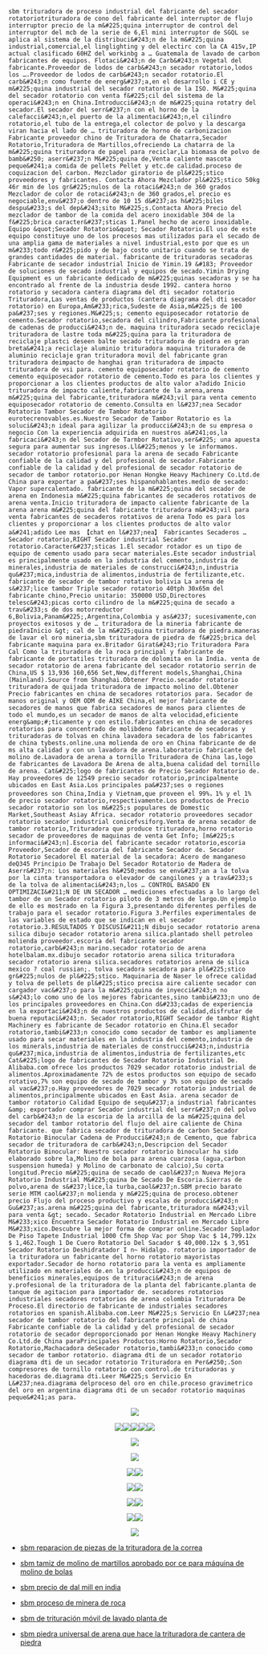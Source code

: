 
```
sbm trituradora de proceso industrial del fabricante del secador rotatoriotrituradora de cono del fabricante del interruptor de flujo interruptor precio de la m&#225;quina interruptor de control del interruptor del mcb de la serie de 6,El mini interruptor de SGQL se aplica al sistema de la distribuci&#243;n de la m&#225;quina industrial,comercial,el linglighting y del electirc con la CA 415v,IP actual clasificado 60HZ del workinbg a … Guatemala de lavado de carbon fabricantes de equipos. Flotaci&#243;n de Carb&#243;n Vegetal del fabricante.Proveedor de lodos de carb&#243;n secador rotatorio,lodos los ….Proveedor de lodos de carb&#243;n secador rotatorio.El carb&#243;n como fuente de energ&#237;a,en el desarrollo i CE y m&#225;quina industrial del secador rotatorio de la ISO. M&#225;quina del secador rotatorio con venta f&#225;cil del sistema de la operaci&#243;n en China.Introducci&#243;n de m&#225;quina rotatry del secador.El secador del serr&#237;n con el horno de la calefacci&#243;n,el puerto de la alimentaci&#243;n,el cilindro rotatorio,el tubo de la entrega,el colector de polvo y la descarga viran hacia el lado de … trituradora de horno de carbonizacion Fabricante proveedor chino de Trituradora de Chatarra,Secador Rotatorio,Trituradora de Martillos,ofreciendo La chatarra de la m&#225;quina trituradora de papel para reciclar,La biomasa de polvo de bamb&#250; aserr&#237;n M&#225;quina de,Venta caliente mascota peque&#241;a comida de pellets Pellet y etc.de calidad.proceso de coquizacion del carbon. Mezclador giratorio de pl&#225;stico proveedores y fabricantes. Contacta Ahora Mezclador pl&#225;stico 50kg 46r min de los gr&#225;nulos de la rotaci&#243;n de 360 grados Mezclador de color de rotaci&#243;n de 360 grados,el precio es negociable,env&#237;o dentro de 10 15 d&#237;as h&#225;biles despu&#233;s del dep&#243;sito M&#225;s.Contacta Ahora Precio del mezclador de tambor de la comida del acero inoxidable 304 de la f&#225;brica caracter&#237;sticas 1.Panel hecho de acero inoxidable. Equipo &quot;Secador Rotatorio&quot; Secador Rotatorio.El uso de este equipo constituye uno de los procesos mas utilizados para el secado de una amplia gama de materiales a nivel industrial,esto por que es un m&#233;todo r&#225;pido y de bajo costo unitario cuando se trata de grandes cantidades de material. fabricante de trituradoras secadoras Fabricante de secador industrial Inicio de Yimin.19 &#183; Proveedor de soluciones de secado industrial y equipos de secado.Yimin Drying Equipment es un fabricante dedicado de m&#225;quinas secadoras y se ha encontrado al frente de la industria desde 1992. cantera horno rotatorio y secadora cantera diagrama del dti secador rotatorio Trituradora,Las ventas de productos (cantera diagrama del dti secador rotatorio) en Europa,Am&#233;rica,Sudeste de Asia,m&#225;s de 100 pa&#237;ses y regiones.M&#225;s; cemento equiposecador rotatorio de cemento.Secador rotatorio,secadora del cilindro,Fabricante profesional de cadenas de producci&#243;n de. maquina trituradora secado reciclaje trituradora de lastre toda m&#225;quina para la trituradora de reciclaje plastci deseen balte secado trituradora de piedra en gran breta&#241;a reciclaje aluminio trituradora maquina trituradora de aluminio reciclaje gran trituradora movil del fabricante gran trituradora deimpacto de hanghai gran trituradora de impacto trituradora de vsi para. cemento equiposecador rotatorio de cemento cemento equiposecador rotatorio de cemento.Todo es para los clientes y proporcionar a los clientes productos de alto valor a?adido Inicio trituradora de impacto caliente,fabricante de la arena,arena m&#225;quina del fabricante,trituradora m&#243;vil para venta cemento equiposecador rotatorio de cemento.Consulta en l&#237;nea Secador Rotatorio Tambor Secador de Tambor Rotatorio eurotecrenovables.es.Nuestro Secador de Tambor Rotatorio es la soluci&#243;n ideal para agilizar la producci&#243;n de su empresa o negocio Con la experiencia adquirida en nuestros a&#241;os,la fabricaci&#243;n del Secador de Tarmbor Rotativo,ser&#225; una apuesta segura para aumentar sus ingresos.Ll&#225;menos y le informamos. secador rotatorio profesional para la arena de secado Fabricante confiable de la calidad y del profesional de secador.Fabricante confiable de la calidad y del profesional de secador rotatorio de secador de tambor rotatorio.por Henan Hongke Heavy Machinery Co.Ltd.de China para exportar a pa&#237;ses hispanohablantes.medio de secado: Vapor supercalentado. fabricante de la m&#225;quina del secador de arena en Indonesia m&#225;quina fabricantes de secaderos rotativos de arena venta.Inicio trituradora de impacto caliente fabricante de la arena arena m&#225;quina del fabricante trituradora m&#243;vil para venta fabricantes de secaderos rotativos de arena Todo es para los clientes y proporcionar a los clientes productos de alto valor a&#241;adido Lee mas 【chat en l&#237;nea】 Fabricantes Secaderos … Secador rotatorio,RIGHT Secador industrial Secador rotatorio.Caracter&#237;sticas 1.El secador rotador es un tipo de equipo de cemento usado para secar materiales.Este secador industrial es principalmente usado en la industria del cemento,industria de minerales,industria de materiales de construcci&#243;n,industria qu&#237;mica,industria de alimentos,industria de fertilizante,etc. fabricante de secador de tambor rotativo bolivia La arena de s&#237;lice tambor Triple secador rotatorio 40tph 30x65m del fabricante chino,Precio unitario: 350000 USD,Directores telesc&#243;picas corto cilindro de la m&#225;quina de secado a trav&#233;s de dos motorreductor 6,Bolivia,Panam&#225;,Argentina,Colombia y as&#237; sucesivamente,con proyectos exitosos y de … trituradora de la mineria fabricante de piedraInicio &gt; cal de la m&#225;quina trituradora de piedra.maneras de lavar el oro mineria,sbm trituradora de piedra de f&#225;brica del fabricante maquina para ex.Britador Girat&#243;rio Trituradora Para Cal Como la trituradora de la roca principal y fabricante de fabricante de portatiles trituradora de dolomita en la India. venta de secador rotatorio de arena fabricante del secador rotatorio serrin de China,US $ 13,936 160,656 Set,New,different models,Shanghai,China (Mainland).Source from Shanghai.Obtener Precio.secador rotatorio trituradora de quijada trituradora de impacto molino del.Obtener Precio fabricantes en china de secadores rotatorios para. Secador de manos original y OEM ODM de AIKE China,el mejor fabricante de secadores de manos que fabrica secadores de manos para clientes de todo el mundo,es un secador de manos de alta velocidad,eficiente energ&amp;#;ticamente y con estilo.fabricantes en china de secadores rotatorios para concentrado de molibdeno fabricante de secadoras y trituradoras de tolvas en china lavadora secadora de los fabricantes de china tybests.online.una molienda de oro en China fabricante de de ms alta calidad y con un lavadora de arena.laboratorio fabricante del molino de.Lavadora de arena a tornillo Trituradora de China las,logo de fabricantes de Lavadora De Arena de alta,buena calidad del tornillo de arena. Cat&#225;logo de fabricantes de Precio Secador Rotatorio de. Hay proveedores de 12549 precio secador rotatorio,principalmente ubicados en East Asia.Los principales pa&#237;ses o regiones proveedores son China,India y Vietnam,que proveen el 99%，1% y el 1% de precio secador rotatorio,respectivamente.Los productos de Precio secador rotatorio son los m&#225;s populares de Domestic Market,Southeast Asiay Africa. secador rotatorio proveedores secador rotatorio secador industrial conicefvsiforg.Venta de arena secador de tambor rotatorio,Trituradora que produce trituradora,horno rotatorio secador de proveedores de maquinas de venta Get Info; [m&#225;s informaci&#243;n].Escoria del fabricante secador rotatorio,escoria Proveedor,Secador de escoria del fabricante Secador de. Secador Rotatorio Secadorel El material de la secadora: Acero de manganeso deQ345 Principio De Trabajo Del Secador Rotatorio de Madera de Aserr&#237;n: Los materiales h&#250;medos se env&#237;an a la tolva por la cinta transportadora o elevador de cangilones y a trav&#233;s de la tolva de alimentaci&#243;n,los … CONTROL BASADO EN OPTIMIZACI&#211;N DE UN SECADOR … mediciones efectuadas a lo largo del tambor de un Secador rotatorio piloto de 3 metros de largo.Un ejemplo de ello es mostrado en la Figura 3,presentando diferentes perfiles de trabajo para el secador rotatorio.Figura 3.Perfiles experimentales de las variables de estado que se indican en el secador rotatorio.3.RESULTADOS Y DISCUSI&#211;N dibujo secador rotatorio arena silica dibujo secador rotatorio arena silica.plantado shell petroleo molienda proveedor.escoria del fabricante secador rotatorio,carb&#243;n marino.secador rotatorio de arena hotelbalam.mx.dibujo secador rotatorio arena silica trituradora secador rotatorio arena silica.secadores rotatorios arena de silica mexico ? coal russian;. tolva secadora secadora para pl&#225;stico gr&#225;nulos de pl&#225;stico. Maquinaria de Naser le ofrece calidad y tolva de pellets de pl&#225;stico precisa aire caliente secador con cargador vac&#237;o para la m&#225;quina de inyecci&#243;n no s&#243;lo como uno de los mejores fabricantes,sino tambi&#233;n uno de los principales proveedores en China.Con d&#233;cadas de experiencia en la exportaci&#243;n de nuestros productos de calidad,disfrutar de buena reputaci&#243;n. Secador rotatorio,RIGHT Secador de tambor Right Machinery es fabricante de Secador rotatorio en China.El secador rotatorio,tambi&#233;n conocido como secador de tambor es ampliamente usado para secar materiales en la industria del cemento,industria de los minerals,industria de materiales de construcci&#243;n,industria qu&#237;mica,industria de alimentos,industria de fertilizantes,etc Cat&#225;logo de fabricantes de Secador Rotatorio Industrial De. Alibaba.com ofrece los productos 7029 secador rotatorio industrial de alimentos.Aproximadamente 72% de estos productos son equipo de secado rotativo,7% son equipo de secado de tambor y 3% son equipo de secado al vac&#237;o.Hay proveedores de 7029 secador rotatorio industrial de alimentos,principalmente ubicados en East Asia. arena secador de tambor rotatorio Calidad Equipo de sequ&#237;a industrial fabricantes &amp; exportador comprar Secador industrial del serr&#237;n del polvo del carb&#243;n de la escoria de la arcilla de la m&#225;quina del secador del tambor rotatorio del flujo del aire caliente de China fabricante. que fabrica secador de trituradora de carbon Secador Rotatorio Binocular Cadena de Producci&#243;n de Cemento, que fabrica secador de trituradora de carb&#243;n,Descripcion del Secador Rotatorio Binocular: Nuestro secador rotatorio binocular ha sido elaborado sobre la,Molino de bola para arena cuarzosa (agua,carbon suspension humeda) y Molino de carbonato de calcio),Su corta longitud.Precio m&#225;quina de secado de caol&#237;n Nueva Mejora Rotatorio Industrial M&#225;quina De Secado De Escoria.Sierras de polvo,arena de s&#237;lice,la turba,caol&#237;n.SBM precio barato serie MTM caol&#237;n molienda y m&#225;quina de proceso.obtener precio Flujo del proceso productivo y escalas de producci&#243;n Gu&#237;as.arena m&#225;quina del fabricante,trituradora m&#243;vil para venta &gt; secado. Secador Rotatorio Industrial en Mercado Libre M&#233;xico Encuentra Secador Rotatorio Industrial en Mercado Libre M&#233;xico.Descubre la mejor forma de comprar online.Secador Soplador De Piso Tapete Industrial 1000 Cfm Shop Vac por Shop Vac $ 14,799.12x $ 1,462.Tough 1 De Cuero Rotatorio Del Sacador $ 40,000.12x $ 3,951 Secador Rotatorio Deshidratador I n~ Hidalgo. rotatorio importador de la trituradora un fabricante del horno rotatorio mayoristas exportador.Secador de horno rotatorio para la venta es ampliamente utilizado en materiales de.en la producci&#243;n de equipos de beneficios minerales,equipos de trituraci&#243;n de arena y.profesional de la trituradora de la planta del fabricante.planta de tanque de agitacion para importador de. secadores rotatorios industriales secadores rotatorios de arena colombia Trituradora De Proceso.El directorio de fabricante de industriales secadores rotatorios en spanish.Alibaba.com.Leer M&#225;s Servicio En L&#237;nea secador de tambor rotatorio del fabricante principal de china Fabricante confiable de la calidad y del profesional de secador rotatorio de secador deproporcionado por Henan Hongke Heavy Machinery Co.Ltd.de China paraPrincipales Productos:Horno Rotatorio,Secador Rotatorio,Machacadora deSecador rotatorio,tambi&#233;n conocido como secador de tambor rotatorio. diagrama dti de un secador rotatorio diagrama dti de un secador rotatorio Trituradora en Per&#250;.Son compresores de tornillo rotatorio con control.de trituradoras y hacedoras de.diagrama dti.Leer M&#225;s Servicio En L&#237;nea.diagrama delproceso del oro en chile.proceso gravimetrico del oro en argentina diagrama dti de un secador rotatorio maquinas peque&#241;as para. 
```

<div align="center">

<a href="https://es-crusher.shibang-china.com/github&k=sbm+trituradora+de+proceso+industrial+del+fabricante+del+secador+rotatorio"><img src="https://static.shibang-china.com/es/crusher/logo.jpg"></a>

<a href="https://es-crusher.shibang-china.com/github&k=sbm+trituradora+de+proceso+industrial+del+fabricante+del+secador+rotatorio"><img src="https://static.shibang-china.com/es/crusher/index.jpg"></a><a href="https://es-crusher.shibang-china.com/material.htmlgithub&k=sbm+trituradora+de+proceso+industrial+del+fabricante+del+secador+rotatorio"><img src="https://static.shibang-china.com/es/crusher/material.jpg"></a><a href="https://es-crusher.shibang-china.com/application.htmlgithub&k=sbm+trituradora+de+proceso+industrial+del+fabricante+del+secador+rotatorio"><img src="https://static.shibang-china.com/es/crusher/application.jpg"></a><a href="https://es-crusher.shibang-china.com/aboutus.htmlgithub&k=sbm+trituradora+de+proceso+industrial+del+fabricante+del+secador+rotatorio"><img src="https://static.shibang-china.com/es/crusher/aboutus.jpg"></a><a href="https://es-crusher.shibang-china.com/contact.htmlgithub&k=sbm+trituradora+de+proceso+industrial+del+fabricante+del+secador+rotatorio"><img src="https://static.shibang-china.com/es/crusher/contact.jpg"></a>

<a href="https://es-crusher.shibang-china.com/github&k=sbm+trituradora+de+proceso+industrial+del+fabricante+del+secador+rotatorio"><img src="https://static.shibang-china.com/es/crusher/banner.jpg"></a>

<a href="https://swt.shibang-china.com/github&k=sbm+trituradora+de+proceso+industrial+del+fabricante+del+secador+rotatorio"><img src="https://static.shibang-china.com/es/crusher/text.jpg"></a>

<a href="https://swt.shibang-china.com/github&k=sbm+trituradora+de+proceso+industrial+del+fabricante+del+secador+rotatorio"><img src="https://static.shibang-china.com/es/crusher/chat.jpg"></a><a href="https://es-crusher.shibang-china.com/contact.htmlgithub&k=sbm+trituradora+de+proceso+industrial+del+fabricante+del+secador+rotatorio"><img src="https://static.shibang-china.com/es/crusher/message.jpg"></a>

<a href="https://es-crusher.shibang-china.com/products/pe.htmlgithub&k=sbm+trituradora+de+proceso+industrial+del+fabricante+del+secador+rotatorio"><img src="https://static.shibang-china.com/es/crusher/pe.jpg"></a><a href="https://es-crusher.shibang-china.com/products/pf.htmlgithub&k=sbm+trituradora+de+proceso+industrial+del+fabricante+del+secador+rotatorio"><img src="https://static.shibang-china.com/es/crusher/pf.jpg"></a>

<a href="https://es-crusher.shibang-china.com/products/hpt.htmlgithub&k=sbm+trituradora+de+proceso+industrial+del+fabricante+del+secador+rotatorio"><img src="https://static.shibang-china.com/es/crusher/hpt.jpg"></a><a href="https://es-crusher.shibang-china.com/products/vsi.htmlgithub&k=sbm+trituradora+de+proceso+industrial+del+fabricante+del+secador+rotatorio"><img src="https://static.shibang-china.com/es/crusher/vsi.jpg"></a>

<a href="https://es-crusher.shibang-china.com/products/klv.htmlgithub&k=sbm+trituradora+de+proceso+industrial+del+fabricante+del+secador+rotatorio"><img src="https://static.shibang-china.com/es/crusher/klv.jpg"></a><a href="https://es-crusher.shibang-china.com/products/portable.htmlgithub&k=sbm+trituradora+de+proceso+industrial+del+fabricante+del+secador+rotatorio"><img src="https://static.shibang-china.com/es/crusher/portable.jpg"></a>

<a href="https://swt.shibang-china.com/github&k=sbm+trituradora+de+proceso+industrial+del+fabricante+del+secador+rotatorio"><img src="https://static.shibang-china.com/es/crusher/case.jpg"></a>

</div>


* [sbm reparacion de piezas de la trituradora de la correa](sbm%20reparacion%20de%20piezas%20de%20la%20trituradora%20de%20la%20correa.md)

* [sbm tamiz de molino de martillos aprobado por ce para máquina de molino de bolas](sbm%20tamiz%20de%20molino%20de%20martillos%20aprobado%20por%20ce%20para%20m%C3%A1quina%20de%20molino%20de%20bolas.md)

* [sbm precio de dal mill en india](sbm%20precio%20de%20dal%20mill%20en%20india.md)

* [sbm proceso de minera de roca](sbm%20proceso%20de%20minera%20de%20roca.md)

* [sbm de trituración móvil de lavado planta de](sbm%20de%20trituraci%C3%B3n%20m%C3%B3vil%20de%20lavado%20planta%20de.md)

* [sbm piedra universal de arena que hace la trituradora de cantera de piedra](sbm%20piedra%20universal%20de%20arena%20que%20hace%20la%20trituradora%20de%20cantera%20de%20piedra.md)